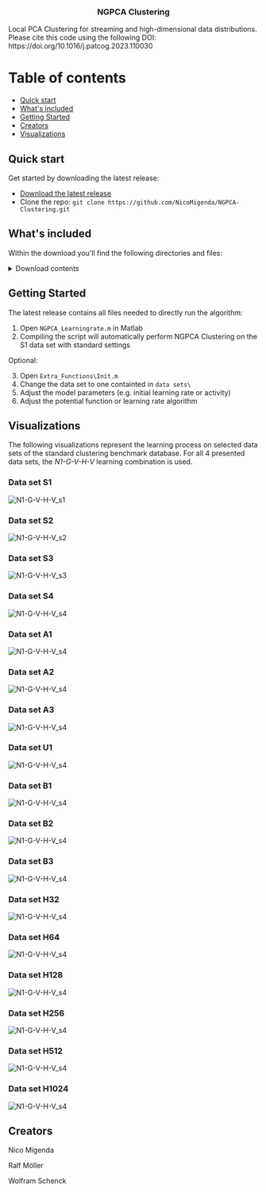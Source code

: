 <h3 align="center">NGPCA Clustering</h3>
Local PCA Clustering for streaming and high-dimensional data distributions.
Please cite this code using the following DOI: https://doi.org/10.1016/j.patcog.2023.110030

# Table of contents
- [Quick start](#quick-start)
- [What's included](#whats-included)
- [Getting Started](#getting-started)
- [Creators](#creators)
- [Visualizations](#visualizations)

## Quick start

Get started by downloading the latest release:

- [Download the latest release](https://github.com/NicoMigenda/NGPCA-Clustering/archive/refs/tags/NGPCA.zip)
- Clone the repo: `git clone https://github.com/NicoMigenda/NGPCA-Clustering.git`

## What's included

Within the download you'll find the following directories and files:

<details>
  <summary>Download contents</summary>

  ```text
  |-- Example.m
|-- Example_Live.mlx
|-- README.md
|-- Results
|   `-- gif
|       |-- a1_G_AR_S_V.gif
|       |-- a2_G_AR_S_V.gif
|       |-- a3_G_AR_S_V.gif
|       |-- b1_G_AR_S_V.gif
|       |-- b2_G_AR_S_V.gif
|       |-- b3_G_AR_S_V.gif
|       |-- h1_G_AR_S_V.gif
|       |-- h2_G_AR_S_V.gif
|       |-- h3_G_AR_S_V.gif
|       |-- h5_G_AR_S_V.gif
|       |-- h6_G_AR_S_V.gif
|       |-- s1_G_AR_S_V.gif
|       |-- s2_G_AR_S_V.gif
|       |-- s3_G_AR_S_V.gif
|       |-- s4_G_AR_S_V.gif
|       `-- u1_G_AR_S_V.gif
|-- data_sets_combined
|   |-- a1.mat
|   |-- a2.mat
|   |-- a3.mat
|   |-- b1.mat
|   |-- b2.mat
|   |-- h128.mat
|   |-- h256.mat
|   |-- h32.mat
|   |-- h512.mat
|   |-- h64.mat
|   |-- s1.mat
|   |-- s2.mat
|   |-- s3.mat
|   |-- s4.mat
|   `-- u1.mat
`-- ngpca
    |-- NGPCA.m
    |-- drawunits.m
    |-- eforrlsa.m
    |-- init.m
    |-- normalizedmi.m
    |-- plot_ellipse.m
    |-- potentialFunction.m
    |-- update.m
    |-- validate_CI.m
    `-- validate_NMI_DU.m
  ```
</details>

## Getting Started

The latest release contains all files needed to directly run the algorithm:

1. Open `NGPCA_Learningrate.m` in Matlab
2. Compiling the script will automatically perform NGPCA Clustering on the S1 data set with standard settings

Optional:

3. Open `Extra_Functions\Init.m`
4. Change the data set to one containted in `data sets\`
5. Adjust the model parameters (e.g. initial learning rate or activity)
6. Adjust the potential function or learning rate algorithm

## Visualizations
The following visualizations represent the learning process on selected data sets of the standard clustering benchmark database. For all 4 presented data sets, the *N1-G-V-H-V* learning combination is used.
### Data set S1
![N1-G-V-H-V_s1](https://github.com/NicoMigenda/NGPCA-Clustering/blob/main/Results/gif/s1_G_AR_S_V.gif)
### Data set S2
![N1-G-V-H-V_s2](https://github.com/NicoMigenda/NGPCA-Clustering/blob/main/Results/gif/s2_G_AR_S_V.gif)
### Data set S3
![N1-G-V-H-V_s3](https://github.com/NicoMigenda/NGPCA-Clustering/blob/main/Results/gif/s3_G_AR_S_V.gif)
### Data set S4
![N1-G-V-H-V_s4](https://github.com/NicoMigenda/NGPCA-Clustering/blob/main/Results/gif/s4_G_AR_S_V.gif)
### Data set A1
![N1-G-V-H-V_s4](https://github.com/NicoMigenda/NGPCA-Clustering/blob/main/Results/gif/a1_G_AR_S_V.gif)
### Data set A2
![N1-G-V-H-V_s4](https://github.com/NicoMigenda/NGPCA-Clustering/blob/main/Results/gif/a2_G_AR_S_V.gif)
### Data set A3
![N1-G-V-H-V_s4](https://github.com/NicoMigenda/NGPCA-Clustering/blob/main/Results/gif/a3_G_AR_S_V.gif)
### Data set U1
![N1-G-V-H-V_s4](https://github.com/NicoMigenda/NGPCA-Clustering/blob/main/Results/gif/u1_G_AR_S_V.gif)
### Data set B1
![N1-G-V-H-V_s4](https://github.com/NicoMigenda/NGPCA-Clustering/blob/main/Results/gif/b1_G_AR_S_V.gif)
### Data set B2
![N1-G-V-H-V_s4](https://github.com/NicoMigenda/NGPCA-Clustering/blob/main/Results/gif/b2_G_AR_S_V.gif)
### Data set B3
![N1-G-V-H-V_s4](https://github.com/NicoMigenda/NGPCA-Clustering/blob/main/Results/gif/b3_G_AR_S_V.gif)
### Data set H32
![N1-G-V-H-V_s4](https://github.com/NicoMigenda/NGPCA-Clustering/blob/main/Results/gif/h32_G_AR_S_V.gif)
### Data set H64
![N1-G-V-H-V_s4](https://github.com/NicoMigenda/NGPCA-Clustering/blob/main/Results/gif/h64_G_AR_S_V.gif)
### Data set H128
![N1-G-V-H-V_s4](https://github.com/NicoMigenda/NGPCA-Clustering/blob/main/Results/gif/h128_G_AR_S_V.gif)
### Data set H256
![N1-G-V-H-V_s4](https://github.com/NicoMigenda/NGPCA-Clustering/blob/main/Results/gif/h256_G_AR_S_V.gif)
### Data set H512
![N1-G-V-H-V_s4](https://github.com/NicoMigenda/NGPCA-Clustering/blob/main/Results/gif/h512_G_AR_S_V.gif)
### Data set H1024
![N1-G-V-H-V_s4](https://github.com/NicoMigenda/NGPCA-Clustering/blob/main/Results/gif/h1024_G_AR_S_V.gif)

## Creators

Nico Migenda

Ralf Möller

Wolfram Schenck

